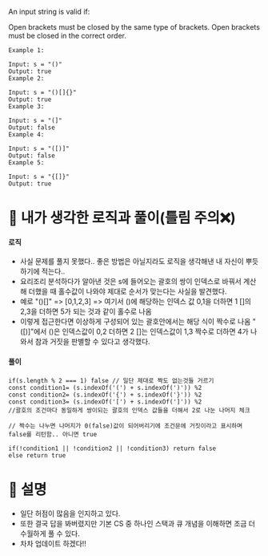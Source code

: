 An input string is valid if:

Open brackets must be closed by the same type of brackets.
Open brackets must be closed in the correct order.

```
Example 1:

Input: s = "()"
Output: true
Example 2:

Input: s = "()[]{}"
Output: true
Example 3:

Input: s = "(]"
Output: false
Example 4:

Input: s = "([)]"
Output: false
Example 5:

Input: s = "{[]}"
Output: true
```

# 🤔 내가 생각한 로직과 풀이(틀림 주의❌)

#### 로직

- 사실 문제를 풀지 못했다.. 좋은 방법은 아닐지라도 로직을 생각해낸 내 자신이 뿌듯하기에 적는다..
- 요리조리 분석하다가 알아낸 것은 s에 들어오는 괄호의 쌍이 인덱스로 바꿔서 계산해 더했을 때 홀수값이 나와야 제대로 순서가 맞는다는 사실을 발견했다.
- 예로 "()[]" => [0,1,2,3] => 여기서 ()에 해당하는 인덱스 값 0,1을 더하면 1 []의 2,3을 더하면 5가 되는 것과 같이 홀수로 나옴
- 이렇게 접근한다면 이상하게 구성되어 있는 괄호안에서는 해당 식이 짝수로 나옴 "([)]"에서 ()은 인덱스값이 0,2 더하면 2 []는 인덱스값이 1,3 짝수로 더하면 4가 나와서 참과 거짓을 판별할 수 있다고 생각했다.

#### 풀이

```
if(s.length % 2 === 1) false // 일단 제대로 짝도 없는것들 거르기
const condition1= (s.indexOf('(') + s.indexOf(')')) %2
const condition2= (s.indexOf('{') + s.indexOf('}')) %2
const condition3= (s.indexOf('[') + s.indexOf(']')) %2
//괄호의 조건마다 동일하게 쌍이되는 괄호의 인덱스 값들을 더해서 2로 나눈 나머지 체크

// 짝수는 나누면 나머지가 0(false)값이 되어버리기에 조건문에 거짓이라고 표시하며 false를 리턴함.. 아니면 true

if(!condition1 || !condition2 || !condition3) return false
else return true

```

# 🕺 설명

- 일단 허점이 많음을 인지하고 있다.
- 또한 결국 답을 봐버렸지만 기본 CS 중 하나인 스택과 큐 개념을 이해하면 조금 더 수월하게 풀 수 있다.
- 차차 업데이트 하겠다!!
